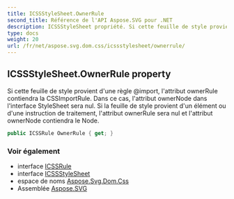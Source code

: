 ```yaml
---
title: ICSSStyleSheet.OwnerRule
second_title: Référence de l'API Aspose.SVG pour .NET
description: ICSSStyleSheet propriété. Si cette feuille de style provient dune règle import lattribut ownerRule contiendra la CSSImportRule. Dans ce cas lattribut ownerNode dans linterface StyleSheet sera nul. Si la feuille de style provient dun élément ou dune instruction de traitement lattribut ownerRule sera nul et lattribut ownerNode contiendra le Node.
type: docs
weight: 20
url: /fr/net/aspose.svg.dom.css/icssstylesheet/ownerrule/
---
```

## ICSSStyleSheet.OwnerRule property

Si cette feuille de style provient d'une règle @import, l'attribut ownerRule contiendra la CSSImportRule. Dans ce cas, l'attribut ownerNode dans l'interface StyleSheet sera nul. Si la feuille de style provient d'un élément ou d'une instruction de traitement, l'attribut ownerRule sera nul et l'attribut ownerNode contiendra le Node.

```csharp
public ICSSRule OwnerRule { get; }
```

### Voir également

* interface [ICSSRule](../../icssrule/)
* interface [ICSSStyleSheet](../)
* espace de noms [Aspose.Svg.Dom.Css](../../icssstylesheet/)
* Assemblée [Aspose.SVG](../../../)


